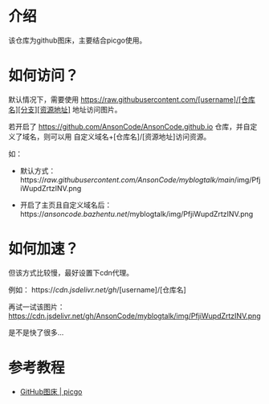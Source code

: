 # 介绍

该仓库为github图床，主要结合picgo使用。

# 如何访问？

默认情况下，需要使用 https://raw.githubusercontent.com/[username]/[仓库名][分支][资源地址] 地址访问图片。

若开启了 https://github.com/AnsonCode/AnsonCode.github.io 仓库，并自定义了域名，则可以用 自定义域名+[仓库名]/[资源地址]访问资源。

如：

- 默认方式：https://*raw.githubusercontent.com/AnsonCode/myblogtalk/main*/img/PfjiWupdZrtzINV.png

- 开启了主页且自定义域名后：https://*ansoncode.bazhentu.net*/myblogtalk/img/PfjiWupdZrtzINV.png


# 如何加速？

但该方式比较慢，最好设置下cdn代理。

例如： https://*cdn.jsdelivr.net/gh*/[username]/[仓库名]

再试一试该图片：https://cdn.jsdelivr.net/gh/AnsonCode/myblogtalk/img/PfjiWupdZrtzINV.png

是不是快了很多...

# 参考教程

- [GitHub图床 | picgo ](https://picgo.github.io/PicGo-Doc/zh/guide/config.html#github%E5%9B%BE%E5%BA%8A)
